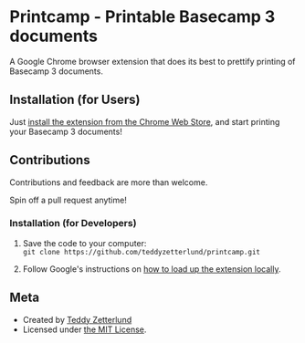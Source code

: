 # Printcamp - Printable Basecamp 3 documents

A Google Chrome browser extension that does its
best to prettify printing of Basecamp 3 documents.

## Installation (for Users)

Just [install the extension from the Chrome Web Store][1],
and start printing your Basecamp 3 documents!

## Contributions

Contributions and feedback are more than welcome.

Spin off a pull request anytime!

### Installation (for Developers)

1. Save the code to your computer:  
  `git clone https://github.com/teddyzetterlund/printcamp.git`

2. Follow Google's instructions on [how to load up the extension locally][2].

## Meta

- Created by [Teddy Zetterlund][3]
- Licensed under [the MIT License][4].

[1]: https://chrome.google.com/webstore/detail/nhpflemgfelgmmopejjkkfifnpacocdf/
[2]: https://developer.chrome.com/extensions/getstarted#unpacked
[3]: https://twitter.com/teddyzetterlund
[4]: https://opensource.org/licenses/MIT
